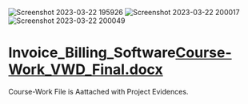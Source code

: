 ![Screenshot 2023-03-22 195926](https://user-images.githubusercontent.com/84740993/227023662-d729831d-3f39-4a6b-9dda-5fb878485be4.png)
![Screenshot 2023-03-22 200017](https://user-images.githubusercontent.com/84740993/227024012-11e27fa4-a421-4477-9f41-9886967febd4.png)
![Screenshot 2023-03-22 200049](https://user-images.githubusercontent.com/84740993/227024196-19942c17-73ad-4c2f-89b4-bfa1329bb6d0.png)
# Invoice_Billing_Software[Course-Work_VWD_Final.docx](https://github.com/karnmodi/Invoice_Billing_Software/files/11044286/Course-Work_VWD_Final.docx)
Course-Work File is Aattached with Project Evidences. 
